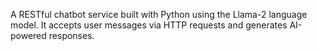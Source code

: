 A RESTful chatbot service built with Python using the Llama-2 language model. It accepts user messages via HTTP requests and generates AI-powered responses.
